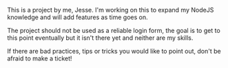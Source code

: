 This is a project by me, Jesse. I'm working on this to expand my NodeJS knowledge and will add features as time goes on.

The project should not be used as a reliable login form, the goal is to get to this point eventually but it isn't there yet and neither are my skills.

If there are bad practices, tips or tricks you would like to point out, don't be afraid to make a ticket!